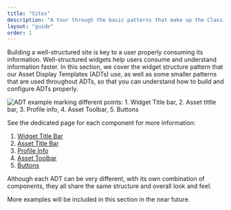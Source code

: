 ```yaml
---
title: "Sites"
description: "A tour through the basic patterns that make up the Classic theme that styles the Site's environment."
layout: "guide"
order: 1
---
```

Building a well-structured site is key to a user properly consuming its information. Well-structured widgets help users consume and understand information faster. In this section, we cover the widget structure pattern that our Asset Display Templates (ADTs) use, as well as some smaller patterns that are used throughout ADTs, so that you can understand how to build and configure ADTs properly.

![ADT example marking different points: 1. Widget Title bar, 2. Asset tittle bar, 3. Profile info, 4. Asset Toolbar, 5. Buttons](/lexicon/images/sites/SitesExample.jpg)

See the dedicated page for each component for more information:
1. [Widget Title Bar](../widgetTitleBar.html)
2. [Asset Title Bar](../assetTitleBar.html)
3. [Profile Info](../profileInfo.html)
4. [Asset Toolbar](../assetToolbar.html)
5. [Buttons](../buttons.html)

Although each ADT can be very different, with its own combination of components, they all share the same structure and overall look and feel.

More examples will be included in this section in the near future.
